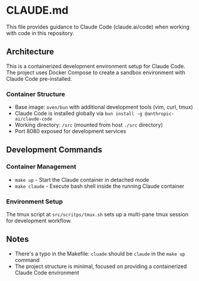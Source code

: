 # CLAUDE.md

This file provides guidance to Claude Code (claude.ai/code) when working with code in this repository.

## Architecture

This is a containerized development environment setup for Claude Code. The project uses Docker Compose to create a sandbox environment with Claude Code pre-installed.

### Container Structure
- Base image: `oven/bun` with additional development tools (vim, curl, tmux)
- Claude Code is installed globally via `bun install -g @anthropic-ai/claude-code`
- Working directory: `/src` (mounted from host `./src` directory)
- Port 8080 exposed for development services

## Development Commands

### Container Management
- `make up` - Start the Claude container in detached mode
- `make claude` - Execute bash shell inside the running Claude container

### Environment Setup
The tmux script at `src/scritps/tmux.sh` sets up a multi-pane tmux session for development workflow.

## Notes
- There's a typo in the Makefile: `cluade` should be `claude` in the `make up` command
- The project structure is minimal, focused on providing a containerized Claude Code environment